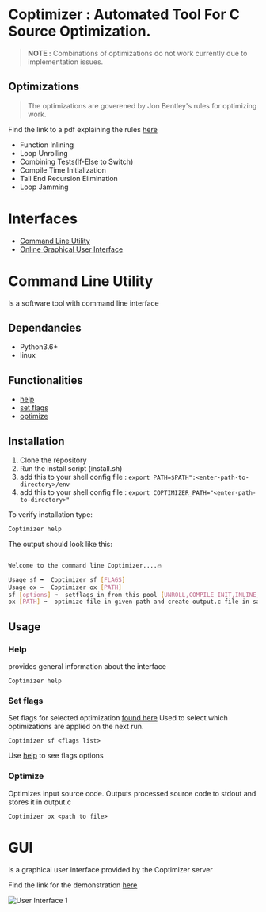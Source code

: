 # Coptimizer : Automated Tool For  C Source Optimization.

>**NOTE :** Combinations of optimizations do not work currently due to implementation issues.

## Optimizations
> The optimizations are goverened by Jon Bentley's rules for optimizing work.

Find the link to a pdf explaining the rules [here](http://progforperf.github.io/Bentley_Rules.pdf)

  - Function Inlining
  - Loop Unrolling
  - Combining Tests(If-Else to Switch)
  - Compile Time Initialization
  - Tail End Recursion Elimination
  - Loop Jamming

# Interfaces
  - [Command Line Utility](#Command-Line-Utility)
  - [Online Graphical User Interface](#GUI)

# Command Line Utility
Is a software tool with command line interface

## Dependancies

  - Python3.6+
  - linux

## Functionalities
  - [help](#Help)
  - [set flags](###Set-Flags)
  - [optimize](###Optimize)

## Installation

1. Clone the repository
2. Run the install script (install.sh)
3. add this to your shell config file : ```export PATH=$PATH":<enter-path-to-directory>/env```
4. add this to your shell config file : ```export COPTIMIZER_PATH="<enter-path-to-directory>"```

To verify installation type:
```sh
Coptimizer help
```

The output should look like this:
```sh

Welcome to the command line Coptimizer....🔥

Usage sf ➡️  Coptimizer sf [FLAGS]
Usage ox ➡️  Coptimizer ox [PATH]
sf [options] ➡️  setflags in from this pool [UNROLL,COMPILE_INIT,INLINE,IF_TO_SWITCH,TAIL_RECURSION,JAMMING]
ox [PATH] ➡️  optimize file in given path and create output.c file in same path

```

## Usage

### Help

provides general information about the interface

```shell
Coptimizer help
```

### Set flags

Set flags for selected optimization [found here](#Optimizations)
Used to select which optimizations are applied on the next run.

```shell
Coptimizer sf <flags list>
```
Use [help](#Help) to see flags options

### Optimize

Optimizes input source code. Outputs processed source code to stdout and stores it in output.c

```shell
Coptimizer ox <path to file>
```

# GUI

Is a graphical user interface provided by the Coptimizer server

Find the link for the demonstration [here](https://www.youtube.com/watch?v=Oyf43YoXJuI)

![User Interface 1](https://github.com/sriram1999s/Capstone/blob/third_echelon/images/UI1.png?raw=true)
